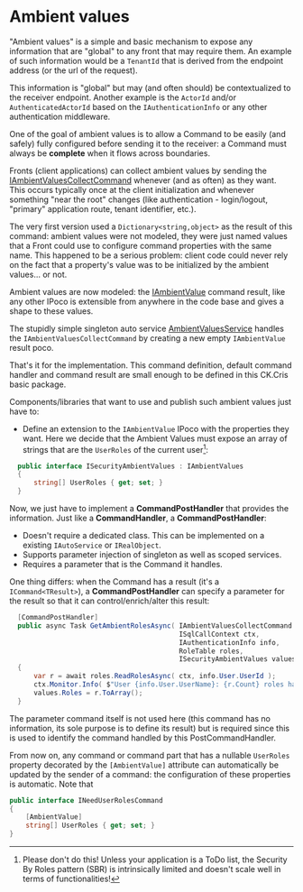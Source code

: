 # Ambient values

"Ambient values" is a simple and basic mechanism to expose any information that are "global"
to any front that may require them. An example of such information would be a `TenantId` that
is derived from the endpoint address (or the url of the request).

This information is "global" but may (and often should) be contextualized to the receiver endpoint.
Another example is the `ActorId` and/or `AuthenticatedActorId` based on the `IAuthenticationInfo` or
any other authentication middleware.

One of the goal of ambient values is to allow a Command to be easily (and safely) fully configured before
sending it to the receiver: a Command must always be **complete** when it flows across boundaries.

Fronts (client applications) can collect ambient values by sending the [IAmbientValuesCollectCommand](IAmbientValuesCollectCommand.cs)
whenever (and as often) as they want. This occurs typically once at the client initialization and whenever
something "near the root" changes (like authentication - login/logout, "primary" application route, tenant identifier, etc.).

The very first version used a `Dictionary<string,object>` as the result of this command:
ambient values were not modeled, they were just named values that a Front could use to configure command
properties with the same name. This happened to be a serious problem: client code could never rely on the fact
that a property's value was to be initialized by the ambient values... or not. 

Ambient values are now modeled: the [IAmbientValue](IAmbientValue.cs) command result, like any other IPoco is
extensible from anywhere in the code base and gives a shape to these values.

The stupidly simple singleton auto service [AmbientValuesService](AmbientValuesService.cs) handles the `IAmbientValuesCollectCommand`
by creating a new empty `IAmbientValue` result poco.

That's it for the implementation. This command definition, default command handler and command result are small enough to be defined in this
CK.Cris basic package.

Components/libraries that want to use and publish such ambient values just have to:

- Define an extension to the `IAmbientValue` IPoco with the properties they want. Here we decide that the Ambient Values
must expose an array of strings that are the `UserRoles` of the current user[^1]:

```csharp
  public interface ISecurityAmbientValues : IAmbientValues
  {
      string[] UserRoles { get; set; }
  }
```

Now, we just have to implement a **CommandPostHandler** that provides the information. 
Just like a **CommandHandler**, a **CommandPostHandler**:
- Doesn't require a dedicated class. This can be implemented on a existing `IAutoService` or `IRealObject`.
- Supports parameter injection of singleton as well as scoped services.
- Requires a parameter that is the Command it handles.

One thing differs: when the Command has a result (it's a `ICommand<TResult>`), a **CommandPostHandler** can specify a parameter for
the result so that it can control/enrich/alter this result:

```csharp
  [CommandPostHandler]
  public async Task GetAmbientRolesAsync( IAmbientValuesCollectCommand cmd,
                                          ISqlCallContext ctx,
                                          IAuthenticationInfo info,
                                          RoleTable roles,
                                          ISecurityAmbientValues values )
  {
      var r = await roles.ReadRolesAsync( ctx, info.User.UserId );
      ctx.Monitor.Info( $"User {info.User.UserName}: {r.Count} roles have been read from the database." );
      values.Roles = r.ToArray();
  }
```

The parameter command itself is not used here (this command has no information, its sole purpose is to define its result) but
is required since this is used to identify the command handled by this PostCommandHandler.

From now on, any command or command part that has a nullable `UserRoles` property decorated by the `[AmbientValue]` attribute
can automatically be updated by the sender of a command: the configuration of these properties is automatic. Note that

```csharp
public interface INeedUserRolesCommand
{
    [AmbientValue]
    string[] UserRoles { get; set; }
}
```

[^1]: Please don't do this! Unless your application is a ToDo list, the Security By Roles pattern (SBR) is intrinsically limited and
doesn't scale well in terms of functionalities!

